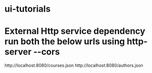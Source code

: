 # ui-tutorials
# External Http service dependency run both the below urls using http-server --cors

http://localhost:8080/courses.json
http://localhost:8080/authors.json